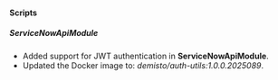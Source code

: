 #### Scripts

##### ServiceNowApiModule

- Added support for JWT authentication in **ServiceNowApiModule**.
- Updated the Docker image to: *demisto/auth-utils:1.0.0.2025089*.
